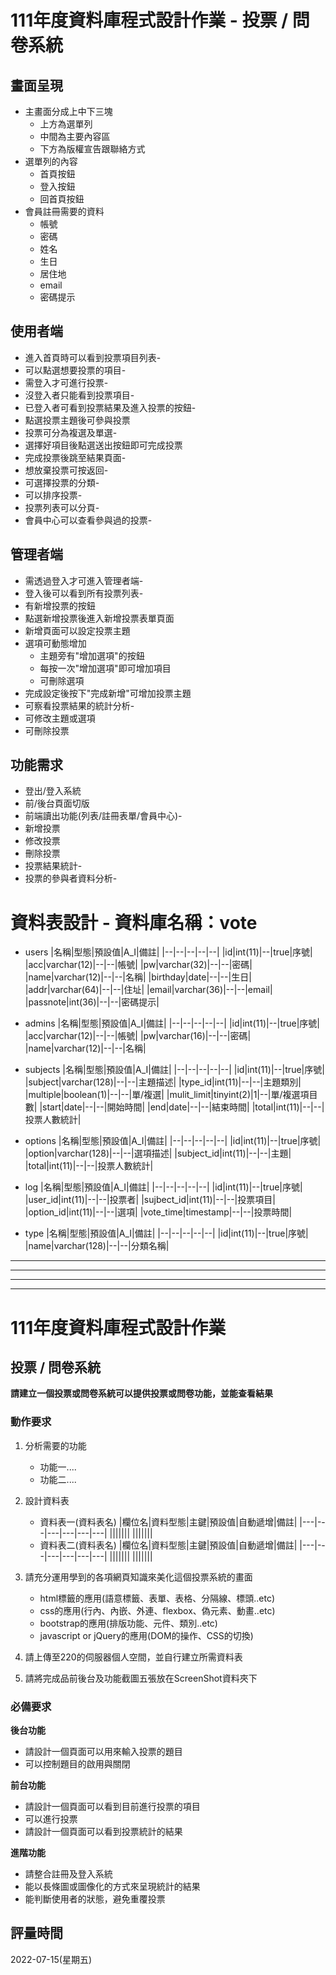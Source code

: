 # 111年度資料庫程式設計作業 - 投票 / 問卷系統
## 畫面呈現
* 主畫面分成上中下三塊
    * 上方為選單列
    * 中間為主要內容區
    * 下方為版權宣告跟聯絡方式
* 選單列的內容
    * 首頁按鈕
    * 登入按鈕
    * 回首頁按鈕
* 會員註冊需要的資料
    * 帳號
    * 密碼
    * 姓名
    * 生日
    * 居住地
    * email
    * 密碼提示

## 使用者端
* 進入首頁時可以看到投票項目列表-
* 可以點選想要投票的項目-
* 需登入才可進行投票-
* 沒登入者只能看到投票項目-
* 已登入者可看到投票結果及進入投票的按鈕-
* 點選投票主題後可參與投票
* 投票可分為複選及單選-
* 選擇好項目後點選送出按鈕即可完成投票
* 完成投票後跳至結果頁面-
* 想放棄投票可按返回-
* 可選擇投票的分類-
* 可以排序投票-
* 投票列表可以分頁-
* 會員中心可以查看參與過的投票-

## 管理者端
* 需透過登入才可進入管理者端-
* 登入後可以看到所有投票列表-
* 有新增投票的按鈕
* 點選新增投票後進入新增投票表單頁面
* 新增頁面可以設定投票主題
* 選項可動態增加
    * 主題旁有"增加選項"的按鈕
    * 每按一次"增加選項"即可增加項目
    * 可刪除選項
* 完成設定後按下"完成新增"可增加投票主題
* 可察看投票結果的統計分析-
* 可修改主題或選項
* 可刪除投票

## 功能需求
* 登出/登入系統
* 前/後台頁面切版
* 前端讀出功能(列表/註冊表單/會員中心)-
* 新增投票
* 修改投票
* 刪除投票
* 投票結果統計-
* 投票的參與者資料分析-


# 資料表設計 - 資料庫名稱：vote

* users
    |名稱|型態|預設值|A_I|備註|
    |--|--|--|--|--|
    |id|int(11)|--|true|序號|
    |acc|varchar(12)|--|--|帳號|
    |pw|varchar(32)|--|--|密碼|
    |name|varchar(12)|--|--|名稱|
    |birthday|date|--|--|生日|
    |addr|varchar(64)|--|--|住址|
    |email|varchar(36)|--|--|email|
    |passnote|int(36)|--|--|密碼提示|
* admins
    |名稱|型態|預設值|A_I|備註|
    |--|--|--|--|--|
    |id|int(11)|--|true|序號|
    |acc|varchar(12)|--|--|帳號|
    |pw|varchar(16)|--|--|密碼|
    |name|varchar(12)|--|--|名稱|
* subjects
    |名稱|型態|預設值|A_I|備註|
    |--|--|--|--|--|
    |id|int(11)|--|true|序號|
    |subject|varchar(128)|--|--|主題描述|
    |type_id|int(11)|--|--|主題類別|
    |multiple|boolean(1)|--|--|單/複選|
    |mulit_limit|tinyint(2)|1|--|單/複選項目數|
    |start|date|--|--|開始時間|
    |end|date|--|--|結束時間|
    |total|int(11)|--|--|投票人數統計|
* options
    |名稱|型態|預設值|A_I|備註|
    |--|--|--|--|--|
    |id|int(11)|--|true|序號|
    |option|varchar(128)|--|--|選項描述|
    |subject_id|int(11)|--|--|主題|
    |total|int(11)|--|--|投票人數統計|

* log
    |名稱|型態|預設值|A_I|備註|
    |--|--|--|--|--|
    |id|int(11)|--|true|序號|
    |user_id|int(11)|--|--|投票者|
    |sujbect_id|int(11)|--|--|投票項目|
    |option_id|int(11)|--|--|選項|
    |vote_time|timestamp|--|--|投票時間|

* type
    |名稱|型態|預設值|A_I|備註|
    |--|--|--|--|--|
    |id|int(11)|--|true|序號|
    |name|varchar(128)|--|--|分類名稱|

---
---
---
---


# 111年度資料庫程式設計作業

## 投票 / 問卷系統
**請建立一個投票或問卷系統可以提供投票或問卷功能，並能查看結果**

### 動作要求
1. 分析需要的功能
    * 功能一....
    * 功能二....


2. 設計資料表
    * 資料表一(資料表名)
        |欄位名|資料型態|主鍵|預設值|自動遞增|備註|
        |---|---|---|---|---|---|
        |||||||
        |||||||
    * 資料表二(資料表名)
        |欄位名|資料型態|主鍵|預設值|自動遞增|備註|
        |---|---|---|---|---|---|
        |||||||
        |||||||
    
3. 請充分運用學到的各項網頁知識來美化這個投票系統的畫面
    * html標籤的應用(語意標籤、表單、表格、分隔線、標頭..etc)
    * css的應用(行內、內嵌、外連、flexbox、偽元素、動畫..etc)
    * bootstrap的應用(排版功能、元件、類別..etc)
    * javascript or jQuery的應用(DOM的操作、CSS的切換)

4. 請上傳至220的伺服器個人空間，並自行建立所需資料表
   
5. 請將完成品前後台及功能截圖五張放在ScreenShot資料夾下


### 必備要求
**後台功能**
* 請設計一個頁面可以用來輸入投票的題目
* 可以控制題目的啟用與關閉

**前台功能**
* 請設計一個頁面可以看到目前進行投票的項目
* 可以進行投票
* 請設計一個頁面可以看到投票統計的結果

**進階功能**
* 請整合註冊及登入系統
* 能以長條圖或圖像化的方式來呈現統計的結果
* 能判斷使用者的狀態，避免重覆投票

## 評量時間
2022-07-15(星期五)